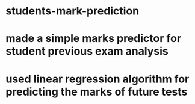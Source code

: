 # students-mark-prediction
# made a simple marks predictor for student previous exam analysis 
# used linear regression algorithm for predicting the marks of future tests
